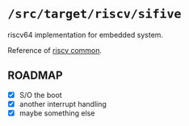 `/src/target/riscv/sifive`
==========================

riscv64 implementation for embedded system.

Reference of [riscv common](../README.md).

## ROADMAP

- [X] S/O the boot
 - [X] another interrupt handling
 - [X] maybe something else
